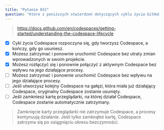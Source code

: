 ```yaml
---
title: "Pytanie 031"
question: "Które z poniższych stwierdzeń dotyczących cyklu życia GitHub Codespaces są prawdziwe? (Wybierz trzy.)"
---
```


> https://docs.github.com/en/codespaces/getting-started/understanding-the-codespace-lifecycle
- [x] Cykl życia Codespace rozpoczyna się, gdy tworzysz Codespace, a kończy, gdy go usuniesz.
- [x] Możesz zatrzymać i ponownie uruchomić Codespace bez utraty zmian wprowadzonych w swoim projekcie.
- [x] Możesz rozłączyć się i ponownie połączyć z aktywnym Codespace bez wpływu na jego działające procesy.
- [ ] Możesz zatrzymać i ponownie uruchomić Codespace bez wpływu na jego działające procesy.
- [ ] Jeśli utworzysz kolejny Codespace na gałęzi, która miała już działający Codespace, oryginalny Codespace zostanie usunięty.
- [ ] Jeśli zamkniesz kartę przeglądarki, na której działał Codespace, Codespace zostanie automatycznie zatrzymany.
> Zamknięcie karty przeglądarki nie zatrzymuje Codespace, a procesy kontynuują działanie. Jeśli tylko zamknąłeś kartę, Codespace zatrzyma się po osiągnięciu okresu bezczynności.
